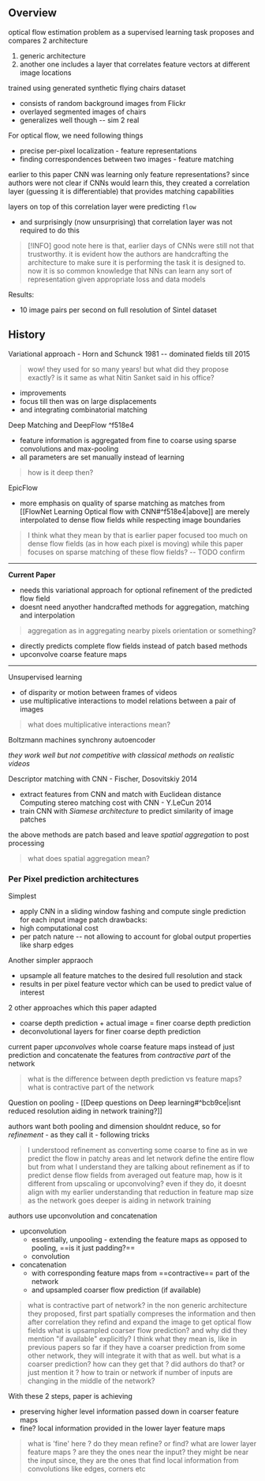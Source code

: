 ## Overview 
optical flow estimation problem as a supervised learning task
proposes and compares 2 architecture
1. generic architecture 
2. another one includes a layer that correlates feature vectors at different image locations

trained using generated synthetic flying chairs dataset
- consists of random background images from Flickr
- overlayed segmented images of chairs
- generalizes well though -- sim 2 real

For optical flow, we need following things
- precise per-pixel localization - feature representations
- finding correspondences between two images - feature matching

earlier to this paper CNN was learning only feature representations?
since authors were not clear if CNNs would learn this, they created a correlation layer (guessing it is differentiable) that provides matching capabilities 

layers on top of this correlation layer were predicting `flow`
- and surprisingly (now unsurprising) that correlation layer was not required to do this
>[!INFO]
>good note here is that, earlier days of CNNs were still not that trustworthy.
>it is evident how the authors are handcrafting the architecture to make sure it is performing the task it is designed to.  
>now it is so common knowledge that NNs can learn any sort of representation given appropriate loss and data models


Results:
- 10 image pairs per second on full resolution of Sintel dataset

## History

Variational approach - Horn and Schunck 1981 -- dominated fields till 2015
>wow! they used for so many years!
>but what did they propose exactly? is it same as what Nitin Sanket said in his office?

- improvements
- focus till then was on large displacements
- and integrating combinatorial matching

Deep Matching and DeepFlow  ^f518e4
- feature information is aggregated from fine to coarse using sparse convolutions and max-pooling
- all parameters are set manually instead of learning
> how is it deep then?

EpicFlow
- more emphasis on quality of sparse matching as matches from [[FlowNet Learning Optical flow with CNN#^f518e4|above]] are merely interpolated to dense flow fields while respecting image boundaries
>I think what they mean by that is earlier paper focused too much on dense flow fields (as in how each pixel is moving) while this paper focuses on sparse matching of these flow fields? -- TODO confirm

---
**Current Paper**
- needs this variational approach for optional refinement of the predicted flow field
- doesnt need anyother handcrafted methods for aggregation, matching and interpolation
> aggregation as in aggregating nearby pixels orientation or something?

- directly predicts complete flow fields instead of patch based methods
- upconvolve coarse feature maps 

---
 Unsupervised learning
 - of disparity or motion between frames of videos
 - use multiplicative interactions to model relations between a pair of images
>what does multiplicative interactions mean? 

Boltzmann machines
synchrony autoencoder

_they work well but not competitive with classical methods on realistic videos_

Descriptor matching with CNN - Fischer, Dosovitskiy  2014
- extract features from CNN and match with Euclidean distance
Computing stereo matching cost with CNN - Y.LeCun 2014
- train CNN with _Siamese architecture_ to predict similarity of image patches

the above methods are patch based and leave _spatial aggregation_ to post processing
>what does spatial aggregation mean?

### Per Pixel prediction architectures

Simplest 
- apply CNN in a sliding window fashing and compute single prediction for each input image patch
drawbacks:
- high computational cost
- per patch nature -- not allowing to account for global output properties like sharp edges

Another simpler appraoch
- upsample all feature matches to the desired full resolution and stack
- results in per pixel feature vector which can be used to predict value of interest

2 other approaches which this paper adapted
- coarse depth prediction + actual image = finer coarse depth prediction
- deconvolutional layers for finer coarse depth prediction

current paper _upconvolves_ whole coarse feature maps instead of just prediction and concatenate the features from _contractive part_ of the network
>what is the difference between depth prediction vs feature maps?
>what is contractive part of the network

Question on pooling - [[Deep questions on Deep learning#^bcb9ce|isnt reduced resolution aiding in network training?]]

authors want both pooling and dimension shouldnt reduce, so for _refinement_ - as they call it - following tricks
>I understood refinement as converting some coarse to fine
>as in we predict the flow in patchy areas and let network define the entire flow
>but from what I understand they are talking about refinement as if to predict dense flow fields from averaged out feature map, how is it different from upscaling or upconvolving?
>even if they do, it doesnt align with my earlier understanding that reduction in feature map size as the network goes deeper is aiding in network training

authors use upconvolution and concatenation
- upconvolution
	- essentially, unpooling - extending the feature maps as opposed to pooling, ==is it just padding?==
	- convolution
- concatenation
	- with corresponding feature maps from ==contractive== part of the network
	- and upsampled coarser flow prediction (if available)
>what is contractive part of network? 
>	in the non generic architecture they proposed, first part spatially compreses the information and then after correlation they refind and expand the image to get optical flow fields
>what is upsampled coarser flow prediction? and why did they mention "if available" explicitly?
>	I think what they mean is, like in previous papers so far if they have a coarser prediction from some other network, they will integrate it with that as well. 
>	but what is a coarser prediction? how can they get that ? 
>	did authors do that? or just mention it ? 
>	how to train or network if number of inputs are changing in the middle of the network?

With these 2 steps, paper is achieving 
- preserving higher level information passed down in coarser feature maps 
- fine? local information provided in the lower layer feature maps
>what is 'fine' here ?
>	do they mean refine? 
>	or find? 
>what are lower layer feature maps ? 
>	are they the ones near the input? 
>	they might be near the input since, they are the ones that find local information from convolutions like edges, corners etc

